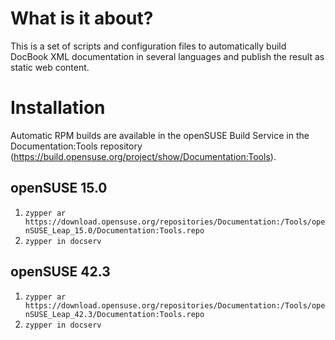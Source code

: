 # What is it about?
This is a set of scripts and configuration files to automatically build DocBook XML documentation in several languages and publish the result as static web content.

# Installation
Automatic RPM builds are available in the openSUSE Build Service in the Documentation:Tools repository (https://build.opensuse.org/project/show/Documentation:Tools).
## openSUSE 15.0
   1. ```zypper ar https://download.opensuse.org/repositories/Documentation:/Tools/openSUSE_Leap_15.0/Documentation:Tools.repo```
   2. ```zypper in docserv```

## openSUSE 42.3
   1. ```zypper ar https://download.opensuse.org/repositories/Documentation:/Tools/openSUSE_Leap_42.3/Documentation:Tools.repo```
   2. ```zypper in docserv```

